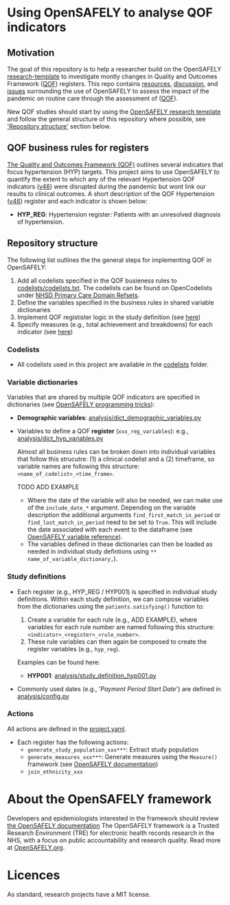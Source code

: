 # Using OpenSAFELY to analyse QOF indicators

## Motivation

The goal of this repository is to help a researcher build on the OpenSAFELY [research-template](https://github.com/opensafely/research-template) to investigate montly changes in Quality and Outcomes Framework ([QOF](https://digital.nhs.uk/data-and-information/data-tools-and-services/data-services/general-practice-data-hub/quality-outcomes-framework-qof)) registers.
This repo contains [resources](/), [discussion](https://github.com/opensafely/qof-utilities/discussions), and [issues](https://github.com/opensafely/qof-utilities/issues) surrounding the use of OpenSAFELY to assess the impact of the pandemic on routine care through the assessment of ([QOF](https://digital.nhs.uk/data-and-information/data-tools-and-services/data-services/general-practice-data-hub/quality-outcomes-framework-qof)).

New QOF studies should start by using the [OpenSAFELY research template](https://github.com/opensafely/research-template) and follow the general structure of this repository where possible, see ['Repository structure'](#repository-structure) section below.

## QOF business rules for registers

[The Quality and Outcomes Framework (QOF)](https://digital.nhs.uk/data-and-information/data-tools-and-services/data-services/general-practice-data-hub/quality-outcomes-framework-qof) outlines several indicators that focus hypertension (HYP) targets. 
This project aims to use OpenSAFELY to quantify the extent to which any of the relevant Hypertension QOF indicators ([v46](https://digital.nhs.uk/data-and-information/data-collections-and-data-sets/data-collections/quality-and-outcomes-framework-qof/quality-and-outcome-framework-qof-business-rules/qof-business-rules-v46.0-2021-2022-baseline-release)) were disrupted during the pandemic but wont link our results to clinical outcomes.
A short description of the QOF Hypertension ([v46](https://digital.nhs.uk/data-and-information/data-collections-and-data-sets/data-collections/quality-and-outcomes-framework-qof/quality-and-outcome-framework-qof-business-rules/qof-business-rules-v46.0-2021-2022-baseline-release)) register and each indicator is shown below:

* **HYP_REG**: Hypertension register: Patients with an unresolved diagnosis of hypertension.

## Repository structure 

The following list outlines the the general steps for implementing QOF in OpenSAFELY:

1. Add all codelists specified in the QOF busieness rules to [codelists/codelists.txt](codelists/codelists.txt). 
   The codelists can be found on OpenCodelists under [NHSD Primary Care Domain Refsets](https://www.opencodelists.org/codelist/nhsd-primary-care-domain-refsets/).
2. Define the variables specified in the business rules in shared variable dictionaries
3. Implement QOF registister logic in the study definition (see [here](#study-definitions))
4. Specify measures (e.g., total achievement and breakdowns) for each indicator (see [here](#measures))

### Codelists

* All codelists used in this project are available in the [codelists](codelists) folder.

### Variable dictionaries

Variables that are shared by multiple QOF indicators are specified in dictionaries (see [OpenSAFELY programming tricks](https://docs.opensafely.org/study-def-tricks/#sharing-common-study-definition-variables)):
* **Demographic variables**: [analysis/dict_demographic_variables.py](analysis/dict_demo_variables.py)
* Variables to define a QOF **register** (`xxx_reg_variables`): e.g., [analysis/dict_hyp_variables.py](analysis/dict_hyp_variables.py)

    Almost all business rules can be broken down into individual variables that follow this strucutre: 
    (1) a clinical codelist and a 
    (2) timeframe, so variable names are following this  structure: `<name_of_codelist>_<time_frame>`.

    TODO ADD EXAMPLE

  * Where the date of the variable will also be needed, we can make use of the `include_date_*` argument. 
    Depending on the variable description the additional arguments `find_first_match_in_period` or `find_last_match_in_period` need to be set to `True`.
    This will include the date associated with each event to the dataframe (see [OpenSAFELY variable reference](https://docs.opensafely.org/study-def-variables/)).
  * The variables defined in these dictionaries can then be loaded as needed in individual study defintions using `** name_of_variable_dictionary,`).
### Study definitions

* Each register (e.g., HYP_REG / HYP001) is specified in individual study definitions. 
  Within each study definition, we can compose variables from the dictionaries using the `patients.satisfying()` function to:
  1. Create a variable for each rule (e.g., ADD EXAMPLE), where variables for each rule number are named following this structure: `<indicator>_<register>_<rule_number>`.
  2. These rule variables can then again be composed to create the register variables (e.g., `hyp_reg`).

  Examples can be found here:
    * **HYP001**: [analysis/study_definition_hyp001.py](analysis/study_definition_hyp001.py)

* Commonly used dates (e.g., '*Payment Period Start Date*') are defined in [analysis/config.py](analysis/config.py)

### Actions

All actions are defined in the [project.yaml](project.yaml).

* Each register has the following actions:
  * `generate_study_population_xxx***`: Extract study population
  * `generate_measures_xxx***`: Generate measures using the `Measure()` framework (see [OpenSAFELY documentation](https://docs.opensafely.org/measures/))
  * `join_ethnicity_xxx`

# About the OpenSAFELY framework

Developers and epidemiologists interested in the framework should review [the OpenSAFELY documentation](https://docs.opensafely.org)
The OpenSAFELY framework is a Trusted Research Environment (TRE) for electronic
health records research in the NHS, with a focus on public accountability and
research quality.
Read more at [OpenSAFELY.org](https://opensafely.org).

# Licences
As standard, research projects have a MIT license. 
